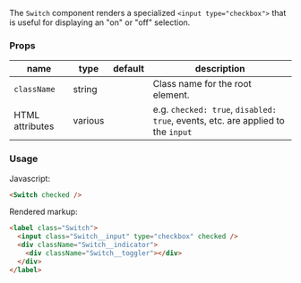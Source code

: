 The `Switch` component renders a specialized `<input type="checkbox">` that is useful for displaying an "on" or "off" selection.

### Props

| name | type | default | description |
| ---- | ---- | ------- | ----------- |
| `className` | string | | Class name for the root element.
| HTML attributes | various | | e.g. `checked: true`, `disabled: true`, events, etc. are applied to the `input` |

### Usage

Javascript:
```html
<Switch checked />
```
Rendered markup:
```html
<label class="Switch">
  <input class="Switch__input" type="checkbox" checked />
  <div className="Switch__indicator">
    <div className="Switch__toggler"></div>
  </div>
</label>
```
